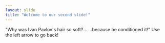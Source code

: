 ```yaml
---
layout: slide
title: "Welcome to our second slide!"
---
```

"Why was Ivan Pavlov's hair so soft?... ...because he conditioned it!"
Use the left arrow to go back!
